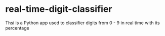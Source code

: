 # real-time-digit-classifier
Thsi is a Python app used to classifier digits from 0 - 9 in real time with its percentage

